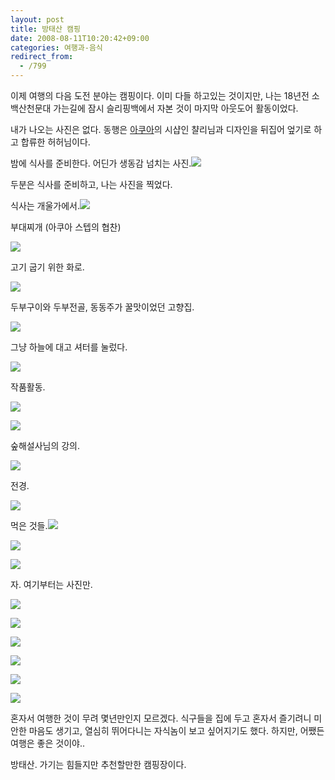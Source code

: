```yaml
---
layout: post
title: 방태산 캠핑
date: 2008-08-11T10:20:42+09:00
categories: 여행과-음식
redirect_from:
  - /799
---
```


이제 여행의 다음 도전 분야는 캠핑이다. 이미 다들 하고있는 것이지만, 나는 18년전 소백산천문대 가는길에 잠시 슬리핑백에서 자본 것이 마지막 아웃도어 활동이었다.

내가 나오는 사진은 없다. 동행은 <a href="aq.co.kr" target="_blank">아쿠아</a>의 시샵인 챨리님과 디자인을 뒤집어 엎기로 하고 합류한 허허님이다.

밤에 식사를 준비한다. 어딘가 생동감 넘치는 사진.<img src="http://jinto.pe.kr/wp-content/uploads/1/jk13.jpg" />

두분은 식사를 준비하고, 나는 사진을 찍었다.

식사는 개울가에서.<img src="http://jinto.pe.kr/wp-content/uploads/1/ik7.jpg" />

부대찌개 (아쿠아 스텝의 협찬)

![ ](/assets/media/uploads_1_ik8.jpg)

고기 굽기 위한 화로.

![ ](/assets/media/uploads_1_jk14.jpg)

두부구이와 두부전골, 동동주가 꿀맛이었던 고향집.

![ ](/assets/media/uploads_1_ik10.jpg)

그냥 하늘에 대고 셔터를 눌렀다.

![ ](/assets/media/uploads_1_ik9.jpg)

작품활동.

![ ](/assets/media/uploads_1_ik12.jpg)

![ ](/assets/media/uploads_1_jk16.jpg)

 

 

숲해설사님의 강의.

![ ](/assets/media/uploads_1_hk22.jpg)

전경.

![ ](/assets/media/uploads_1_hk24.jpg)

먹은 것들.<img src="http://jinto.pe.kr/wp-content/uploads/1/hk25.jpg" />

![ ](/assets/media/uploads_1_hk26.jpg)

![ ](/assets/media/uploads_1_jk22.jpg)

자. 여기부터는 사진만.

![ ](/assets/media/uploads_1_hk27.jpg)

 

![ ](/assets/media/uploads_1_jk23.jpg)

 

![ ](/assets/media/uploads_1_jk24.jpg)

 

![ ](/assets/media/uploads_1_ik23.jpg)

 

![ ](/assets/media/uploads_1_hk32.jpg)

![ ](/assets/media/uploads_1_jk27.jpg)

혼자서 여행한 것이 무려 몇년만인지 모르겠다. 식구들을 집에 두고 혼자서 즐기려니 미안한 마음도 생기고, 열심히 뛰어다니는 자식놈이 보고 싶어지기도 했다. 하지만, 어쨌든 여행은 좋은 것이야..

방태산. 가기는 힘들지만 추천할만한 캠핑장이다.

